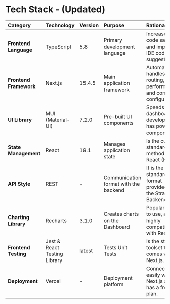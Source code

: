 # Tech Stack - (Updated)

| Category | Technology | Version | Purpose | Rationale |
| :--- | :--- | :--- | :--- | :--- |
| **Frontend Language** | TypeScript | 5.8 | Primary development language | Increases code safety and improves IDE code suggestions. |
| **Frontend Framework**| Next.js | 15.4.5| Main application framework | Automatically handles routing, performance, and complex configurations. |
| **UI Library** | MUI (Material-UI) | 7.2.0 | Pre-built UI components | Speeds up dashboard development; has powerful components. |
| **State Management** | React | 19.1 | Manages application state | Is the current standard method in React (Hooks). |
| **API Style** | REST | - | Communication format with the backend | It is the standard format provided by the Strapi Backend. |
| **Charting Library** | Recharts | 3.1.0 | Creates charts on the Dashboard | Popular, easy to use, and highly compatible with React. |
| **Frontend Testing** | Jest & React Testing Library | latest | Tests Unit Tests | Is the standard toolset that comes with Next.js. |
| **Deployment** | Vercel | - | Deployment platform | Connects easily with Next.js and has a free plan. |